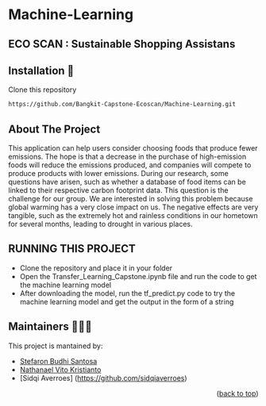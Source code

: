 # Machine-Learning

## ECO SCAN : Sustainable Shopping Assistans

## Installation 🔨
Clone this repository
```bash
https://github.com/Bangkit-Capstone-Ecoscan/Machine-Learning.git
```

## About The Project

This application can help users consider choosing foods that produce fewer emissions. The hope is that a decrease in the purchase of high-emission foods will reduce the emissions produced, and companies will compete to produce products with lower emissions. During our research, some questions have arisen, such as whether a database of food items can be linked to their respective carbon footprint data. This question is the challenge for our group. We are interested in solving this problem because global warming has a very close impact on us. The negative effects are very tangible, such as the extremely hot and rainless conditions in our hometown for several months, leading to drought in various places.

## RUNNING THIS PROJECT
* Clone the repository and place it in your folder
* Open the Transfer_Learning_Capstone.ipynb file and run the code to get the machine learning model
* After downloading the model, run the tf_predict.py code to try the machine learning model and get the output in the form of a string
  

## Maintainers 🧑‍🤝‍🧑
This project is mantained by:
* [Stefaron Budhi Santosa](https://github.com/Stefaron)
* [Nathanael Vito Kristianto](https://github.com/VitoKa29)
* [Sidqi Averroes] (https://github.com/sidqiaverroes)

<p align="right">(<a href="#readme-top">back to top</a>)</p>

